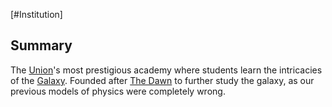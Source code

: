 [#Institution]

## Summary

The [Union](../Factions/The%20Union.md)'s most prestigious academy where students learn the intricacies of the [Galaxy](../Galaxy/Galaxy.md). Founded after [The Dawn](../Large%20Events/The%20Dawn.md) to further study the galaxy, as our previous models of physics were completely wrong.